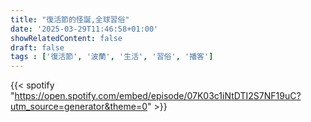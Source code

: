 ```yaml
---
title: "復活節的怪誕,全球習俗"
date: '2025-03-29T11:46:58+01:00'
showRelatedContent: false
draft: false
tags : ['復活節', '波蘭', '生活', '習俗', '播客']
---
```

{{< spotify "https://open.spotify.com/embed/episode/07K03c1iNtDTI2S7NF19uC?utm_source=generator&theme=0" >}}


